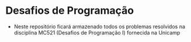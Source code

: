 # Desafios de Programação

* Neste repositório ficará armazenado todos os problemas resolvidos na disciplina MC521 (Desafios de Programação I) fornecida na Unicamp
